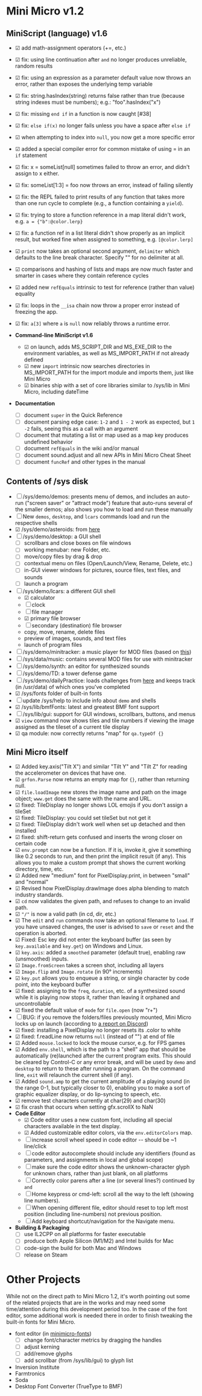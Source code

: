 # Mini Micro v1.2

## MiniScript (language) v1.6

- ☑︎ ︎add math-assignment operators (+=, etc.)
- ☑︎ fix: using line continuation after `and` no longer produces unreliable, random results
- ☑︎ fix: using an expression as a parameter default value now throws an error, rather than exposes the underlying temp variable
- ☑︎ fix: string.hasIndex(string) returns false rather than true (because string indexes must be numbers); e.g.: "foo".hasIndex("x")
- ☑︎ fix: missing `end if` in a function is now caught [#38]
- ☑︎ fix: `else if(x)` no longer fails unless you have a space after `else if`
- ☑︎ when attempting to index into `null`, you now get a more specific error
- ☑︎ added a special compiler error for common mistake of using = in an `if` statement
- ☑︎ ︎fix: x = someList[null] sometimes failed to throw an error, and didn't assign to x either.
- ☑︎ fix: someList[1:3] = foo now throws an error, instead of failing silently
- ☑︎ fix: the REPL failed to print results of any function that takes more than one run cycle to complete (e.g., a function containing a `yield`).
- ☑︎ fix: trying to store a function reference in a map literal didn't work, e.g. `a = {"b":@color.lerp}`
- ☑︎ fix: a function ref in a list literal didn't show properly as an implicit result, but worked fine when assigned to something, e.g. `[@color.lerp]`
- ☑︎ ︎`print` now takes an optional second argument, `delimiter` which defaults to the line break character.  Specify "" for no delimiter at all.
- ☑︎ comparisons and hashing of lists and maps are now much faster and smarter in cases where they contain reference cycles
- ☑︎ added new `refEquals` intrinsic to test for reference (rather than value) equality
- ☑︎ fix: loops in the `__isa` chain now throw a proper error instead of freezing the app.
- ☑︎ fix: `a[3]` where `a` is `null` now reliably throws a runtime error.

- **Command-line MiniScript v1.6**
  - ☑︎ on launch, adds MS_SCRIPT_DIR and MS_EXE_DIR to the environment variables, as well as MS_IMPORT_PATH if not already defined
  - ☑︎ new `import` intrinsic now searches directories in MS_IMPORT_PATH for the import module and imports them, just like Mini Micro
  - ☑︎ binaries ship with a set of core libraries similar to /sys/lib in Mini Micro, including dateTime 
  
- **Documentation**
  - ☐ document `super` in the Quick Reference
  - ☐ document parsing edge case: `1-2` and `1 - 2` work as expected, but `1 -2` fails, seeing this as a call with an argument
  - ☐ document that mutating a list or map used as a map key produces undefined behavior
  - ☐ document `refEquals` in the wiki and/or manual
  - ☐ document sound.adjust and all new APIs in Mini Micro Cheat Sheet
  - ☐ document `funcRef` and other types in the manual

## Contents of /sys disk

- ☐ /sys/demo/demos: presents menu of demos, and includes an auto-run ("screen saver" or "attract mode") feature that auto-runs several of the smaller demos; also shows you how to load and run these manually
- ☐ New `demos`, `desktop`, and `lcars` commands load and run the respective shells
- ☑︎ /sys/demo/asteroids: from [here](https://github.com/JoeStrout/minimicro-asteroids)
- ☐ /sys/demo/desktop: a GUI shell
  - ☐ scrollbars and close boxes on file windows
  - ☐ working menubar: new Folder, etc.
  - ☐ move/copy files by drag & drop
  - ☐ contextual menu on files (Open/Launch/View, Rename, Delete, etc.)
  - ☐ in-GUI viewer windows for pictures, source files, text files, and sounds
  - ☐ launch a program
- ☐ /sys/demo/lcars: a different GUI shell
  - ☑︎ calculator
  - ☐ clock
  - ☐ file manager
  - ☑︎ primary file browser
  - ☐ secondary (destination) file browser
  - copy, move, rename, delete files
  - preview of images, sounds, and text files
  - launch of program files
- ☐ /sys/demo/minitracker: a music player for MOD files (based on [this](https://github.com/JoeStrout/minitracker))
- ☐ /sys/data/music: contains several MOD files for use with minitracker
- ☐ /sys/demo/synth: an editor for synthesized sounds
- ☐ /sys/demo/TD: a tower defense game
- ☐ /sys/demo/dailyPractice: loads challenges from [here](https://github.com/JoeStrout/daily-miniscript) and keeps track (in /usr/data) of which ones you've completed
- ☑︎ /sys/fonts folder of built-in fonts
- ☐ update /sys/help to include info about `demo` and shells
- ☑︎ /sys/lib/bmfFonts: latest and greatest BMF font support
- ☐ /sys/lib/gui: support for GUI windows, scrollbars, buttons, and menus
- ☑︎ `view` command now shows tiles and tile numbers if viewing the image assigned as the tileset of a current tile display
- ☑ qa module: now correctly returns "map" for `qa.typeOf {}`

## Mini Micro itself

- ☑︎ Added key.axis("Tilt X") and similar "Tilt Y" and "Tilt Z" for reading the accelerometer on devices that have one.
- ☑︎ `grfon.Parse` now returns an empty map for `{}`, rather than returning null.
- ☑︎ `file.loadImage` new stores the image name and path on the image object; `www.get` does the same with the name and URL.
- ☑︎ fixed: TileDisplay no longer shows LOL emojis if you don't assign a tileSet
- ☑︎ fixed: TileDisplay: you could set tileSet but not get it
- ☑︎ fixed: TileDisplay didn't work well when set up detached and then installed
- ☑︎ fixed: shift-return gets confused and inserts the wrong closer on certain code
- ☑︎ `env.prompt` can now be a function.  If it is, invoke it, give it something like 0.2 seconds to run, and then print the implicit result (if any).  This allows you to make a custom prompt that shows the current working directory, time, etc.
- ☑︎ Added new "medium" font for PixelDisplay.print, in between "small" and "normal"
- ☑︎ Revised how PixelDisplay.drawImage does alpha blending to match industry standards.
- ☑︎ `cd` now validates the given path, and refuses to change to an invalid path.
- ☑︎ `"/"` is now a valid path (in cd, dir, etc.)
- ☑︎ The `edit` and `run` commands now take an optional filename to `load`.  If you have unsaved changes, the user is advised to `save` or `reset` and the operation is aborted.
- ☑︎ Fixed: Esc key did not enter the keyboard buffer (as seen by `key.available` and `key.get`) on Windows and Linux.
- ☑︎ `key.axis`: added a `smoothed` parameter (default true), enabling raw (unsmoothed) inputs.
- ☑︎ `Image.fromScreen` takes a screen shot, including all layers
- ☑︎ `Image.flip` and `Image.rotate` (in 90° increments)
- ☑︎ `key.put` allows you to enqueue a string, or single character by code point, into the keyboard buffer
- ☑︎ fixed: assigning to the `freq`, `duration`, etc. of a synthesized sound while it is playing now stops it, rather than leaving it orphaned and uncontrollable
- ☑︎ fixed the default value of `mode` for `file.open` (now "r+")
- ☐ BUG: if you remove the folders/files previously mounted, Mini Micro locks up on launch (according to [a report on Discord](https://discord.com/channels/646000428441534474/646000634222477313/959208056854577205))
- ☑︎ fixed: installing a PixelDisplay no longer resets its .color to white
- ☑︎ fixed: f.readLine now returns `null` (instead of "") at end of file
- ☑︎ Added `mouse.locked` to lock the mouse cursor, e.g. for FPS games	
- ☑︎ Added `env.shell`, which is the path to a "shell" app that should be automatically (re)launched after the current program exits.  This should be cleared by Control-C or any error break, and will be used by `demo` and `desktop` to return to these after running a program.  On the command line, `exit` will relaunch the current shell (if any).
- ☑︎ Added `sound.amp` to get the current amplitude of a playing sound (in the range 0-1, but typically closer to 0), enabling you to make a sort of graphic equalizer display, or do lip-syncing to speech, etc.
- ☑︎ remove test characters currently at char(29) and char(30)
- ☑︎ fix crash that occurs when setting gfx.scrollX to NaN
- **Code Editor**
  - ☑︎ Code editor uses a new custom font, including all special characters available in the text display.
  - ☑︎ Added customizable editor colors, via the `env.editorColors` map.
  - ☐ increase scroll wheel speed in code editor -- should be ~1 line/click
  - ☐ code editor autocomplete should include any identifiers (found as parameters, and assignments in local and global scope)
  - ☐ make sure the code editor shows the unknown-character glyph for unknown chars, rather than just blank, on all platforms
  - ☐ Correctly color parens after a line (or several lines?) continued by `and`
  - ☐ Home keypress or cmd-left: scroll all the way to the left (showing line numbers).
  - ☐ When opening different file, editor should reset to top left most position (including line-numbers) not previous position.
  - ☐ Add keyboard shortcut/navigation for the Navigate menu.
- **Building & Packaging**
  - ☐ use IL2CPP on all platforms for faster executable
  - ☐ produce both Apple Silicon (M1/M2) and Intel builds for Mac
  - ☐ code-sign the build for both Mac and Windows
  - ☐ release on Steam

# Other Projects

While not on the direct path to Mini Micro 1.2, it's worth pointing out some of the related projects that are in the works and may need some time/attention during this development period too.  In the case of the font editor, some additional work is needed there in order to finish tweaking the built-in fonts for Mini Micro.

- font editor (in [minimicro-fonts](https://github.com/JoeStrout/minimicro-fonts))
  - ☐ change font/character metrics by dragging the handles
  - ☐ adjust kerning
  - ☐ add/remove glyphs
  - ☐ add scrollbar (from /sys/lib/gui) to glyph list
- Inversion Institute
- Farmtronics
- Soda
- Desktop Font Converter (TrueType to BMF)
 